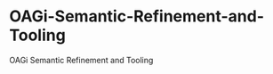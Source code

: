 OAGi-Semantic-Refinement-and-Tooling
====================================

OAGi Semantic Refinement and Tooling
